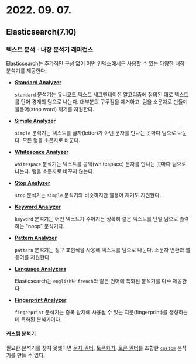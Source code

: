 # 2022. 09. 07.

## Elasticsearch(7.10)

### 텍스트 분석 - 내장 분석기 레퍼런스

Elasticsearch는 추가적인 구성 없이 어떤 인덱스에서든 사용할 수 있는 다양한 내장 분석기를 제공한다:

- **[Standard Analyzer](https://www.elastic.co/guide/en/elasticsearch/reference/7.10/analysis-standard-analyzer.html)**

  `standard` 분석기는 유니코드 텍스트 세그멘테이션 알고리즘에 정의된 대로 텍스트를 단어 경계의 텀으로 나눈다. 대부분의 구두점을 제거하고, 텀을 소문자로 만들며 불용어(stop word) 제거를 지원한다.

- **[Simple Analyzer](https://www.elastic.co/guide/en/elasticsearch/reference/7.10/analysis-simple-analyzer.html)**

  `simple` 분석기는 텍스트를 글자(letter)가 아닌 문자를 만나는 곳마다 텀으로 나눈다. 모든 텀을 소문자로 바꾼다.

- **[Whitespace Analyzer](https://www.elastic.co/guide/en/elasticsearch/reference/7.10/analysis-whitespace-analyzer.html)**

  `whitespace` 분석기는 텍스트를 공백(whitespace) 문자를 만나는 곳마다 텀으로 나눈다. 텀을 소문자로 바꾸지 않는다.

- **[Stop Analyzer](https://www.elastic.co/guide/en/elasticsearch/reference/7.10/analysis-stop-analyzer.html)**

  `stop` 분석기는 `simple` 분석기와 비슷하지만 불용어 제거도 지원한다.

- **[Keyword Analyzer](https://www.elastic.co/guide/en/elasticsearch/reference/7.10/analysis-keyword-analyzer.html)**

  `keyword` 분석기는 어떤 텍스트가 주어지든 정확히 같은 텍스트를 단일 텀으로 출력하는 "noop" 분석기다.

- **[Pattern Analyzer](https://www.elastic.co/guide/en/elasticsearch/reference/7.10/analysis-pattern-analyzer.html)**

  `pattern` 분석기는 정규 표현식을 사용해 텍스트를 텀으로 나눈다. 소문자 변환과 불용어를 지원한다.

- **[Language Analyzers](https://www.elastic.co/guide/en/elasticsearch/reference/7.10/analysis-lang-analyzer.html)**

  Elasticsearch는 `english`나 `french`와 같은 언어에 특화된 분석기를 다수 제공한다.

- **[Fingerprint Analyzer](https://www.elastic.co/guide/en/elasticsearch/reference/7.10/analysis-fingerprint-analyzer.html)**

  `fingerprint` 분석기는 중복 탐지에 사용될 수 있는 지문(fingerprint)를 생성하는 데 특화된 분석기이다.

#### 커스텀 분석기

필요한 분석기를 찾지 못했다면 [문자 필터][character-filter], [토큰화기][tokenizer], [토큰 필터][token-filter]를 조합한 [`custom`][custom-analyzer] 분석기를 만들 수 있다.



[custom-analyzer]: https://www.elastic.co/guide/en/elasticsearch/reference/7.10/analysis-custom-analyzer.html
[character-filter]: https://www.elastic.co/guide/en/elasticsearch/reference/7.10/analysis-charfilters.html
[tokenizer]: https://www.elastic.co/guide/en/elasticsearch/reference/7.10/analysis-tokenizers.html
[token-filter]: https://www.elastic.co/guide/en/elasticsearch/reference/7.10/analysis-tokenfilters.html
